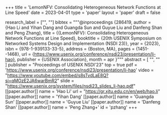 +++
title = 'LemonNFV: Consolidating Heterogeneous Network Functions at Line Speed'
date = 2023-04-01
type = 'paper'
layout = 'paper'
draft = false

research_label = ["", ""]
bibtex = """@inproceedings {286419,
  author = {Hao Li and Yihan Dang and Guangda Sun and Guyue Liu and Danfeng Shan and Peng Zhang},
  title = {{LemonNFV}: Consolidating Heterogeneous Network Functions at Line Speed},
  booktitle = {20th USENIX Symposium on Networked Systems Design and Implementation (NSDI 23)},
  year = {2023},
  isbn = {978-1-939133-33-5},
  address = {Boston, MA},
  pages = {1451--1468},
  url = {https://www.usenix.org/conference/nsdi23/presentation/li-hao},
  publisher = {USENIX Association},
  month = apr
}"""
abstract = [
    "",
    ""
]
publisher = "Proceedings of USENIX NSDI'23"
top = true
pdf = 'https://www.usenix.org/conference/nsdi23/presentation/li-hao'
video = "https://www.youtube.com/embed/s8sTvdLaE8Q?si=qMOzE2JA6warBmR2"
slide = "https://www.usenix.org/system/files/nsdi23_slides_li-hao.pdf"
[[paper.author]]
    name = 'Hao Li'
    url = "https://gr.xjtu.edu.cn/en/web/hao.li"
[[paper.author]]
    name = 'Yihan Dang'
[[paper.author]]
    name = 'Guangda Sun'
[[paper.author]]
    name = 'Guyue Liu'
[[paper.author]]
    name = 'Danfeng Shan'
[[paper.author]]
    name = 'Peng Zhang+'
    id = 'pzhang'
+++
